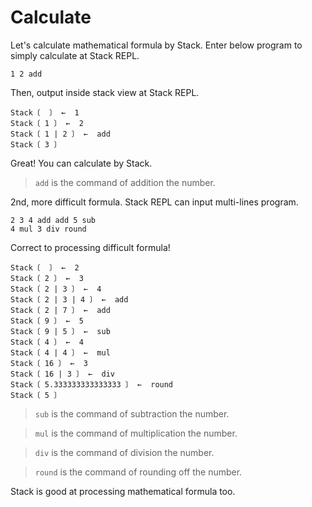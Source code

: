# Calculate

Let's calculate mathematical formula by Stack.
Enter below program to simply calculate at Stack REPL.

```stack
1 2 add
```

Then, output inside stack view at Stack REPL.

```stack
Stack〔  〕 ←  1
Stack〔 1 〕 ←  2
Stack〔 1 | 2 〕 ←  add
Stack〔 3 〕
```

Great! You can calculate by Stack.

> `add` is the command of addition the number.

2nd, more difficult formula. 
Stack REPL can input multi-lines program.

```stack
2 3 4 add add 5 sub 
4 mul 3 div round
```

Correct to processing difficult formula!
```
Stack〔  〕 ←  2
Stack〔 2 〕 ←  3
Stack〔 2 | 3 〕 ←  4
Stack〔 2 | 3 | 4 〕 ←  add
Stack〔 2 | 7 〕 ←  add
Stack〔 9 〕 ←  5
Stack〔 9 | 5 〕 ←  sub
Stack〔 4 〕 ←  4
Stack〔 4 | 4 〕 ←  mul
Stack〔 16 〕 ←  3
Stack〔 16 | 3 〕 ←  div
Stack〔 5.333333333333333 〕 ←  round
Stack〔 5 〕
```

> `sub` is the command of subtraction the number.

> `mul` is the command of multiplication the number.

> `div` is the command of division the number.

> `round` is the command of rounding off the number.

Stack is good at processing mathematical formula too.